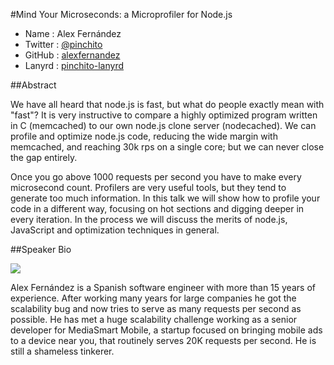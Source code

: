 #Mind Your Microseconds: a Microprofiler for Node.js

* Name      : Alex Fernández
* Twitter   : [@pinchito][]
* GitHub    : [alexfernandez][]
* Lanyrd    : [pinchito-lanyrd][]

##Abstract

We have all heard that node.js is fast, but what do people exactly mean with "fast"?
It is very instructive to compare a highly optimized program written in C (memcached)
to our own node.js clone server (nodecached).
We can profile and optimize node.js code, reducing the wide margin with memcached,
and reaching 30k rps on a single core; but we can never close the gap entirely.

Once you go above 1000 requests per second you have to make every microsecond count.
Profilers are very useful tools, but they tend to generate too much information.
In this talk we will show how to profile your code in a different way,
focusing on hot sections and digging deeper in every iteration.
In the process we will discuss the merits of node.js, JavaScript
and optimization techniques in general. 

##Speaker Bio

![](https://raw.github.com/cascadiajs/2014.cascadiajs.com/master/images/alexfernandez.png)

Alex Fernández is a Spanish software engineer with more than 15 years of experience.
After working many years for large companies he got the scalability bug
and now tries to serve as many requests per second as possible.
He has met a huge scalability challenge working as a senior developer for MediaSmart Mobile,
a startup focused on bringing mobile ads to a device near you,
that routinely serves 20K requests per second.
He is still a shameless tinkerer.

[@pinchito]:http://twitter.com/pinchito
[alexfernandez]:http://github.com/alexfernandez
[pinchito-lanyrd]:http://lanyrd.com/profile/pinchito/
